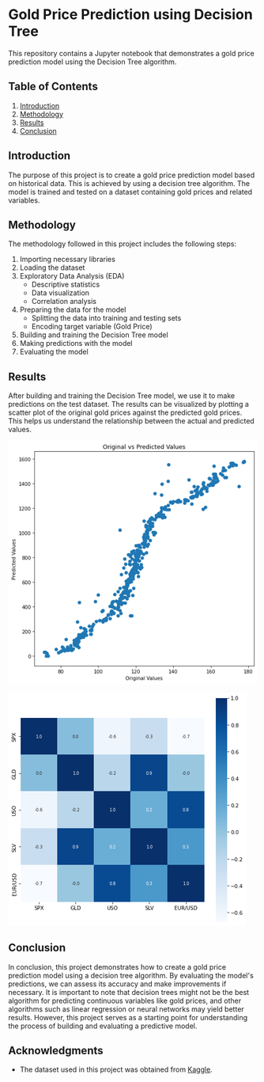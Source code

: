 # Gold Price Prediction using Decision Tree

This repository contains a Jupyter notebook that demonstrates a gold price prediction model using the Decision Tree algorithm.

## Table of Contents

1. [Introduction](#introduction)
2. [Methodology](#methodology)
3. [Results](#results)
4. [Conclusion](#conclusion)

## Introduction

The purpose of this project is to create a gold price prediction model based on historical data. This is achieved by using a decision tree algorithm. The model is trained and tested on a dataset containing gold prices and related variables.

## Methodology

The methodology followed in this project includes the following steps:

1. Importing necessary libraries
2. Loading the dataset
3. Exploratory Data Analysis (EDA)
   - Descriptive statistics
   - Data visualization
   - Correlation analysis
4. Preparing the data for the model
   - Splitting the data into training and testing sets
   - Encoding target variable (Gold Price)
5. Building and training the Decision Tree model
6. Making predictions with the model
7. Evaluating the model


## Results

After building and training the Decision Tree model, we use it to make predictions on the test dataset. The results can be visualized by plotting a scatter plot of the original gold prices against the predicted gold prices. This helps us understand the relationship between the actual and predicted values.

![results](https://github.com/mmuttir/Gold-Price-Prediction/blob/main/result_.png)

![Correlation Plot](https://github.com/mmuttir/Gold-Price-Prediction/blob/main/corr.png)

## Conclusion

In conclusion, this project demonstrates how to create a gold price prediction model using a decision tree algorithm. By evaluating the model's predictions, we can assess its accuracy and make improvements if necessary. It is important to note that decision trees might not be the best algorithm for predicting continuous variables like gold prices, and other algorithms such as linear regression or neural networks may yield better results. However, this project serves as a starting point for understanding the process of building and evaluating a predictive model.


## Acknowledgments

- The dataset used in this project was obtained from [Kaggle](https://www.kaggle.com/).

